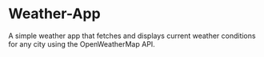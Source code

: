 # Weather-App
A simple weather app that fetches and displays current weather conditions for any city using the OpenWeatherMap API.
